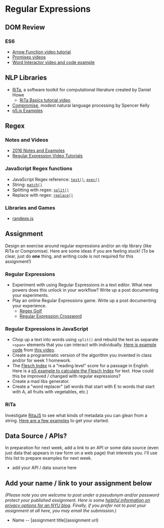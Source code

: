 # Regular Expressions

## DOM Review

### ES6
  - [Arrow Function video tutorial](https://youtu.be/mrYMzpbFz18)
  - [Promises videos](https://www.youtube.com/playlist?list=PLRqwX-V7Uu6bKLPQvPRNNE65kBL62mVfx)
  - [Word Interactor video and code example](https://thecodingtrain.com/CodingChallenges/038-work-interactor.html)

## NLP Libraries
* [RiTa](https://rednoise.org/rita/), a software toolkit for computational literature created by Daniel Howe
  * [RiTa Basics tutorial video](https://youtu.be/lIPEvh8HbGQ)
* [Compromise](https://github.com/spencermountain/compromise), modest natural language processing by Spencer Kelly
* [p5.js Examples](https://editor.p5js.org/a2zitp/collections/oG3L-OLvGP)

## Regex

### Notes and Videos
  - [2016 Notes and Examples](http://shiffman.net/a2z/regex/)
  - [Regular Expression Video Tutorials](https://www.youtube.com/watch?v=7DG3kCDx53c&list=PLRqwX-V7Uu6YEypLuls7iidwHMdCM6o2w)

### JavaScript Regex functions
  - JavaScript Regex reference: [`test()`](https://developer.mozilla.org/en-US/docs/Web/JavaScript/Reference/Global_Objects/RegExp/test), [`exec()`](https://developer.mozilla.org/en-US/docs/Web/JavaScript/Reference/Global_Objects/RegExp/exec)
  - String: [`match()`](https://developer.mozilla.org/en-US/docs/Web/JavaScript/Reference/Global_Objects/String/match)
  - Splitting with regex: [`split()`](https://developer.mozilla.org/en-US/docs/Web/JavaScript/Reference/Global_Objects/String/split)
  - Replace with regex: [`replace()`](https://developer.mozilla.org/en-US/docs/Web/JavaScript/Reference/Global_Objects/String/replace)

### Libraries and Games
  - [randexp.js](http://fent.github.io/randexp.js/)

## Assignment

Design an exercise around regular expressions and/or an nlp library (like RiTa or Compromise). Here are some ideas if you are feeling stuck! (To be clear, just do **one** thing, and writing code is not required for this assignment!)

### Regular Expressions
* Experiment with using Regular Expressions in a text editor. What new powers does this unlock in your workflow? Write up a post documenting your experiments.
* Play an online Regular Expressions game. Write up a post documenting your experience.
  * [Regex Golf](https://alf.nu/RegexGolf) 
  * [Regular Expression Crossword](https://regexcrossword.com/)

### Regular Expressions in JavaScript
* Chop up a text into words using `split()` and rebuild the text as separate `<span>` elements that you can interact with individually.  [Here is example code](https://editor.p5js.org/codingtrain/sketches/Jr3zCQw-9) from [this video](https://thecodingtrain.com/CodingChallenges/038-work-interactor.html).
* Create a programmatic version of the algorithm you invented in class and/or for week 1 homework.
* The [Flesch Index]() is a "reading level" score for a passage in English. Here is a [p5 example to calculate the Flesch Index](https://editor.p5js.org/a2zitp/sketches/OQx3A3Sa0) for text. How could this be improved / changed with regular expressions? 
* Create a mad libs generator.
* Create a "word replacer" (all words that start with E to words that start with A, all fruits with vegetables, etc.)

### RiTa
Investigate [RitaJS](https://github.com/dhowe/RiTaJS) to see what kinds of metadata you can glean from a string.  [Here are a few examples](https://github.com/shiffman/A2Z-F18/tree/master/week2-rita) to get your started.

## Data Source / APIs?
In preparation for next week, add a link to an API or some data source (even just data that appears in raw form on a web page) that interests you. I'll use this list to prepare examples for next week.
* add your API / data source here

## Add your name / link to your assignment below
*(Please note you are welcome to post under a pseudonym and/or password protect your published assignment. Here is some [helpful information on privacy options for an NYU blog](https://nyu.service-now.com/sp?id=kb_article&sysparm_article=KB0012245&sys_kb_id=b2ddc9da004aa1002a5d036a271e5f70&spa=1). Finally, if you prefer not to post your assignment at all here, you may email the submission.)*
* Name -- [assignment title](assignment url)